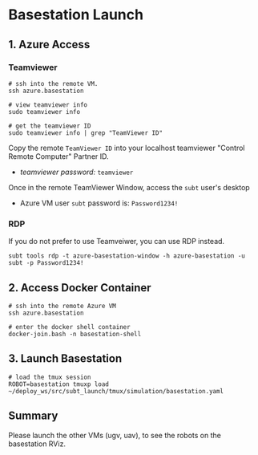 # Basestation Launch

## 1. Azure Access

### Teamviewer

```text
# ssh into the remote VM.
ssh azure.basestation

# view teamviewer info
sudo teamviewer info

# get the teamviewer ID
sudo teamviewer info | grep "TeamViewer ID"
```

Copy the remote `TeamViewer ID` into your localhost teamviewer "Control Remote Computer" Partner ID.

- *teamviewer password:* `teamviewer`

Once in the remote TeamViewer Window, access the `subt` user's desktop

- Azure VM user `subt` password is: `Password1234!`

### RDP

If you do not prefer to use Teamveiwer, you can use RDP instead.

```text
subt tools rdp -t azure-basestation-window -h azure-basestation -u subt -p Password1234!
```

## 2. Access Docker Container

```text
# ssh into the remote Azure VM
ssh azure.basestation

# enter the docker shell container
docker-join.bash -n basestation-shell
```

## 3. Launch Basestation

```text
# load the tmux session
ROBOT=basestation tmuxp load ~/deploy_ws/src/subt_launch/tmux/simulation/basestation.yaml
```

## Summary

Please launch the other VMs (ugv, uav), to see the robots on the basestation RViz.
